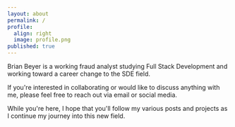 ```yaml
---
layout: about
permalink: /
profile:
  align: right
  image: profile.png
published: true
---
```


Brian Beyer is a working fraud analyst studying Full Stack Development and working toward a career change to the SDE field.

If you're interested in collaborating or would like to discuss anything with me, please feel free to reach out via email or social media.

While you're here, I hope that you'll follow my various posts and projects as I continue my journey into this new field.
